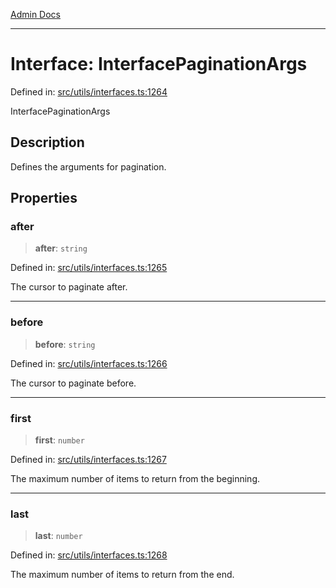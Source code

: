 [Admin Docs](/)

***

# Interface: InterfacePaginationArgs

Defined in: [src/utils/interfaces.ts:1264](https://github.com/PalisadoesFoundation/talawa-admin/blob/main/src/utils/interfaces.ts#L1264)

InterfacePaginationArgs

## Description

Defines the arguments for pagination.

## Properties

### after

> **after**: `string`

Defined in: [src/utils/interfaces.ts:1265](https://github.com/PalisadoesFoundation/talawa-admin/blob/main/src/utils/interfaces.ts#L1265)

The cursor to paginate after.

***

### before

> **before**: `string`

Defined in: [src/utils/interfaces.ts:1266](https://github.com/PalisadoesFoundation/talawa-admin/blob/main/src/utils/interfaces.ts#L1266)

The cursor to paginate before.

***

### first

> **first**: `number`

Defined in: [src/utils/interfaces.ts:1267](https://github.com/PalisadoesFoundation/talawa-admin/blob/main/src/utils/interfaces.ts#L1267)

The maximum number of items to return from the beginning.

***

### last

> **last**: `number`

Defined in: [src/utils/interfaces.ts:1268](https://github.com/PalisadoesFoundation/talawa-admin/blob/main/src/utils/interfaces.ts#L1268)

The maximum number of items to return from the end.
